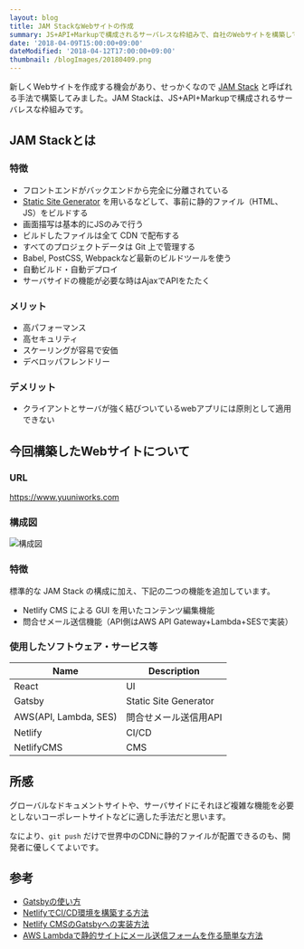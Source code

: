 ```yaml
---
layout: blog
title: JAM StackなWebサイトの作成
summary: JS+API+Markupで構成されるサーバレスな枠組みで、自社のWebサイトを構築してみました。
date: '2018-04-09T15:00:00+09:00'
dateModified: '2018-04-12T17:00:00+09:00'
thumbnail: /blogImages/20180409.png
---
```


新しくWebサイトを作成する機会があり、せっかくなので [JAM Stack](https://jamstack.org/) と呼ばれる手法で構築してみました。JAM Stackは、JS+API+Markupで構成されるサーバレスな枠組みです。

## JAM Stackとは
### 特徴
* フロントエンドがバックエンドから完全に分離されている
* [Static Site Generator](https://www.staticgen.com/) を用いるなどして、事前に静的ファイル（HTML、JS）をビルドする
* 画面描写は基本的にJSのみで行う
* ビルドしたファイルは全て CDN で配布する
* すべてのプロジェクトデータは Git 上で管理する
* Babel, PostCSS, Webpackなど最新のビルドツールを使う
* 自動ビルド・自動デプロイ
* サーバサイドの機能が必要な時はAjaxでAPIをたたく

### メリット
* 高パフォーマンス
* 高セキュリティ
* スケーリングが容易で安価
* デベロッパフレンドリー

### デメリット
* クライアントとサーバが強く結びついているwebアプリには原則として適用できない

## 今回構築したWebサイトについて

### URL
<a href="https://www.yuuniworks.com" target="_blank">https://www.yuuniworks.com</a>

### 構成図
![構成図](/blogImages/20180409.png)

### 特徴
標準的な JAM Stack の構成に加え、下記の二つの機能を追加しています。

* Netlify CMS による GUI を用いたコンテンツ編集機能
* 問合せメール送信機能（API側はAWS API Gateway+Lambda+SESで実装）

### 使用したソフトウェア・サービス等
|Name|Description|
|-|-|
|React|UI|
|Gatsby|Static Site Generator|
|AWS(API, Lambda, SES)|問合せメール送信用API|
|Netlify|CI/CD|
|NetlifyCMS|CMS|

## 所感
グローバルなドキュメントサイトや、サーバサイドにそれほど複雑な機能を必要としないコーポレートサイトなどに適した手法だと思います。

なにより、`git push` だけで世界中のCDNに静的ファイルが配置できるのも、開発者に優しくてよいです。

## 参考
* [Gatsbyの使い方](https://www.gatsbyjs.org/tutorial/)
* [NetlifyでCI/CD環境を構築する方法](https://www.netlify.com/blog/2016/02/24/a-step-by-step-guide-gatsby-on-netlify/)
* [Netlify CMSのGatsbyへの実装方法](https://www.netlifycms.org/docs/add-to-your-site/)
* [AWS Lambdaで静的サイトにメール送信フォームを作る簡単な方法](https://blog.craftz.dog/aws-lambda%E3%81%A7%E9%9D%99%E7%9A%84%E3%82%B5%E3%82%A4%E3%83%88%E3%81%AB%E3%83%A1%E3%83%BC%E3%83%AB%E9%80%81%E4%BF%A1%E3%83%95%E3%82%A9%E3%83%BC%E3%83%A0%E3%82%92%E4%BD%9C%E3%82%8B%E7%B0%A1%E5%8D%98%E3%81%AA%E6%96%B9%E6%B3%95-de8cba5e50a5)
